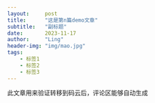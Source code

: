```yaml
---
layout:     post
title:      "这是第n篇demo文章"
subtitle:   "副标题"
date:       2023-11-17
author:     "Ling"
header-img: "img/mao.jpg"
tags:
    - 标签1
    - 标签2
    - 标签3
---
```


此文章用来验证转移到码云后，评论区能够自动生成

